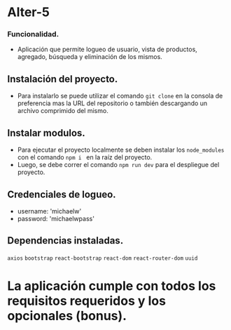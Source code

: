 # Alter-5


### Funcionalidad.

- Aplicación que permite logueo de usuario, vista de productos, agregado, búsqueda y eliminación de los mismos.


## Instalación del proyecto.

- Para instalarlo se puede utilizar el comando `git clone` en la consola de preferencia mas la URL del repositorio o también descargando un archivo comprimido del mismo.


## Instalar modulos.

- Para ejecutar el proyecto localmente se deben instalar los `node_modules` con el comando `npm i ` en la raíz del proyecto.
- Luego, se debe correr el comando `npm run dev` para el despliegue del proyecto.


## Credenciales de logueo.

- username: 'michaelw'
- password: 'michaelwpass'


## Dependencias instaladas.

`axios`
`bootstrap`
`react-bootstrap`
`react-dom`
`react-router-dom`
`uuid`

# La aplicación cumple con todos los requisitos requeridos y los opcionales (bonus).